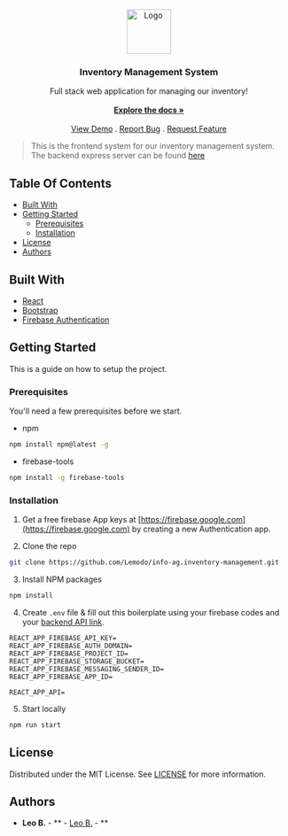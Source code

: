 <br/>
<p align="center">
  <a href="https://github.com/Lemodo/info-ag.inventory-management">
    <img src="https://media.discordapp.net/attachments/484955691451285512/1007248262622871672/LOGO_3.1_DarkGrey.png?width=1102&height=1120" alt="Logo" width="80" height="80">
  </a>

  <h3 align="center">Inventory Management System</h3>

  <p align="center">
    Full stack web application for managing our inventory!
    <br/>
    <br/>
    <a href="https://github.com/Lemodo/info-ag.inventory-management"><strong>Explore the docs »</strong></a>
    <br/>
    <br/>
    <a href="https://inventar.info-ag.leoboedeker.de">View Demo</a>
    .
    <a href="https://github.com/Lemodo/info-ag.inventory-management/issues">Report Bug</a>
    .
    <a href="https://github.com/Lemodo/info-ag.inventory-management/issues">Request Feature</a>
  </p>
</p>

> This is the frontend system for our inventory management system. The backend express server can be found [here](https://github.com/Lemodo/info-ag.backend)

## Table Of Contents

* [Built With](#built-with)
* [Getting Started](#getting-started)
  * [Prerequisites](#prerequisites)
  * [Installation](#installation)
* [License](#license)
* [Authors](#authors)

## Built With

* [React](https://react.dev/)
* [Bootstrap](https://react-bootstrap.netlify.app/)
* [Firebase Authentication](https://firebase.google.com/)

## Getting Started

This is a guide on how to setup the project.

### Prerequisites

You'll need a few prerequisites before we start.

* npm
```sh
npm install npm@latest -g
```
* firebase-tools
```sh
npm install -g firebase-tools
```

### Installation

1. Get a free firebase App keys at [https://firebase.google.com](https://firebase.google.com) by creating a new Authentication app.

2. Clone the repo

```sh
git clone https://github.com/Lemodo/info-ag.inventory-management.git
```

3. Install NPM packages

```sh
npm install
```

4. Create `.env` file & fill out this boilerplate using your firebase codes and your [backend API link](https://github.com/Lemodo/info-ag.backend).

```env
REACT_APP_FIREBASE_API_KEY=
REACT_APP_FIREBASE_AUTH_DOMAIN=
REACT_APP_FIREBASE_PROJECT_ID=
REACT_APP_FIREBASE_STORAGE_BUCKET=
REACT_APP_FIREBASE_MESSAGING_SENDER_ID=
REACT_APP_FIREBASE_APP_ID=

REACT_APP_API=
```

5. Start locally
```sh
npm run start
```

## License

Distributed under the MIT License. See [LICENSE](https://github.com/Lemodo/info-ag.inventory-management/blob/main/LICENSE.md) for more information.

## Authors

* **Leo B.** - ** - [Leo B.](https://github.com/Lemodo) - **
